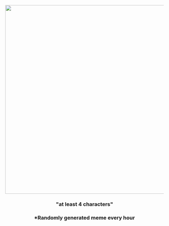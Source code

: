 <p align="center">
        <img src="https://i.redd.it/dkj97dnnydt81.png" width="600" height="600">
        </p>
        <h3 align="center">"at least 4 characters"</h3>
        <h3 align="center">*Randomly generated meme every hour</h3>
    